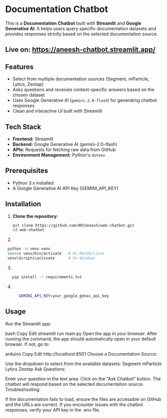 # Documentation Chatbot

This is a **Documentation Chatbot** built with **Streamlit** and **Google Generative AI**. It helps users query specific documentation datasets and provides responses strictly based on the selected documentation source.

## Live on: https://aneesh-chatbot.streamlit.app/

## Features
- Select from multiple documentation sources (Segment, mParticle, Lytics, Zeotap)
- Asks questions and receives context-specific answers based on the chosen dataset
- Uses Google Generative AI (`gemini-2.0-flash`) for generating chatbot responses
- Clean and interactive UI built with Streamlit

## Tech Stack
- **Frontend:** Streamlit
- **Backend:** Google Generative AI (gemini-2.0-flash)
- **APIs:** Requests for fetching raw data from GitHub
- **Environment Management:** Python's `dotenv`

## Prerequisites
- Python 3.x installed
- A Google Generative AI API Key (GEMINI_API_KEY)

## Installation

1. **Clone the repository:**
   ```bash
   git clone https://github.com/007aneesh/web-chatbot.git
   cd web-chatbot
2.
 ```bash
  python -m venv venv
  source venv/bin/activate   # On MacOS/Linux
  venv\Scripts\activate      # On Windows
  ```
3.
 ```bash 
    pip install -r requirements.txt
   ```
4. 
```bash
      GEMINI_API_KEY=your_google_genai_api_key
   ```

## Usage
Run the Streamlit app:

bash
Copy
Edit
streamlit run main.py
Open the app in your browser:
After running the command, the app should automatically open in your default browser. If not, go to:

arduino
Copy
Edit
http://localhost:8501
Choose a Documentation Source:

Use the dropdown to select from the available datasets:
Segment
mParticle
Lytics
Zeotap
Ask Questions:

Enter your question in the text area.
Click on the "Ask Chatbot" button.
The chatbot will respond based on the selected documentation source.
Troubleshooting:

If the documentation fails to load, ensure the files are accessible on GitHub and the URLs are correct.
If you encounter issues with the chatbot responses, verify your API key in the .env file.
